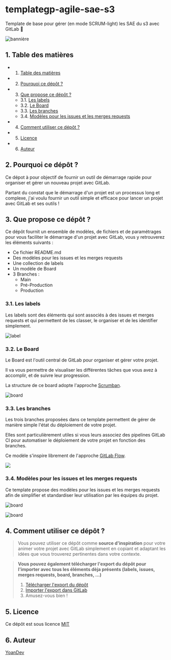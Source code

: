 # templategp-agile-sae-s3

Template de base pour gérer (en mode SCRUM-light) les SAE du s3 avec GitLab 🦊

![bannière](.ressources/ban.png)

##  1. <a name='Tabledesmatires'></a> Table des matières
<!-- vscode-markdown-toc -->
* 1. [ Table des matières](#Tabledesmatires)
* 2. [Pourquoi ce dépôt ?](#Pourquoicedpt)
* 3. [Que propose ce dépôt ?](#Queproposecedpt)
	* 3.1. [Les labels](#Leslabels)
	* 3.2. [Le Board](#LeBoard)
	* 3.3. [Les branches](#Lesbranches)
	* 3.4. [Modèles pour les issues et les merges requests](#Modlespourlesissuesetlesmergesrequests)
* 4. [Comment utiliser ce dépôt ?](#Commentutilisercedpt)
* 5. [Licence](#Licence)
* 6. [Auteur](#Auteur)

<!-- vscode-markdown-toc-config
	numbering=true
	autoSave=true
	/vscode-markdown-toc-config -->
<!-- /vscode-markdown-toc -->

##  2. <a name='Pourquoicedpt'></a>Pourquoi ce dépôt ?

Ce dépot à pour objectif de fournir un outil de démarrage rapide pour organiser et gérer un nouveau projet avec GitLab.

Partant du constat que le démarrage d'un projet est un processus long et complexe, j'ai voulu fournir un outil simple et efficace pour lancer un projet avec GitLab et ses outils !

##  3. <a name='Queproposecedpt'></a>Que propose ce dépôt ?

Ce dépôt fournit un ensemble de modèles, de fichiers et de paramétrages pour vous faciliter le démarrage d'un projet avec GitLab, vous y retrouverez les éléments suivants :

-   Ce fichier README.md
-   Des modèles pour les issues et les merges requests
-   Une collection de labels
-   Un modèle de Board
-   3 Branches :
    -   Main
    -   Pré-Production
    -   Production

###  3.1. <a name='Leslabels'></a>Les labels

Les labels sont des éléments qui sont associés à des issues et merges requests et qui permettent de les classer, le organiser et de les identifier simplement.

![label](.ressources/label.gif)

###  3.2. <a name='LeBoard'></a>Le Board

Le Board est l'outil central de GitLab pour organiser et gérer votre projet.

Il va vous permettre de visualiser les différentes tâches que vous avez à accomplir, et de suivre leur progression.

La structure de ce board adopte l'approche [Scrumban](https://asana.com/fr/resources/scrumban).

![board](.ressources/board.gif)

###  3.3. <a name='Lesbranches'></a>Les branches

Les trois branches proposées dans ce template permettent de gérer de manière simple l'état du déploiement de votre projet.

Elles sont particulièrement utiles si vous leurs associez des pipelines GitLab CI pour automatiser le déploiement de votre projet en fonction des branches.

Ce modèle s'inspire librement de l'approche [GitLab Flow](https://www.youtube.com/watch?v=ZJuUz5jWb44).

![](.ressources/branche.png)

###  3.4. <a name='Modlespourlesissuesetlesmergesrequests'></a>Modèles pour les issues et les merges requests

Ce template propose des modèles pour les issues et les merges requests afin de simplifier et standardiser leur utilisation par les équipes du projet.

![board](.ressources/issue.gif)

![board](.ressources/mr.gif)

##  4. <a name='Commentutilisercedpt'></a>Comment utiliser ce dépôt ?

> Vous pouvez utiliser ce dépôt comme **source d'inspiration** pour votre animer votre projet avec GitLab simplement en copiant et adaptant les idées que vous trouverez pertinentes dans votre contexte.

> **Vous pouvez également télécharger l'export du dépôt pour l'importer avec tous les éléments dèja présents (labels, issues, merges requests, board, branches, ...)**
> 1. [Télécharger l'export du dépôt](.ressources/export.tar.gz)
> 2. [Importer l'export dans GitLab](https://docs.gitlab.com/ee/user/project/settings/import_export.html#import-a-project-and-its-data)
> 3. Amusez-vous bien !

##  5. <a name='Licence'></a>Licence

Ce dépôt est sous licence [MIT](LICENSE)

##  6. <a name='Auteur'></a>Auteur

[YoanDev](https://yoandev.co)
